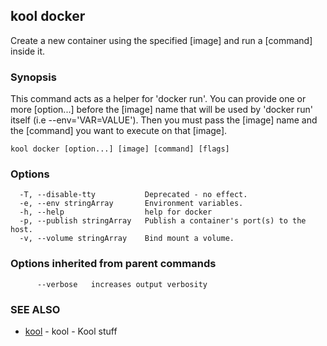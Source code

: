 ## kool docker

Create a new container using the specified [image] and run a [command] inside it.

### Synopsis

This command acts as a helper for 'docker run'.
You can provide one or more [option...] before the [image] name that will be used
by 'docker run' itself (i.e --env='VAR=VALUE'). Then you must pass
the [image] name and the [command] you want to execute on that [image].

```
kool docker [option...] [image] [command] [flags]
```

### Options

```
  -T, --disable-tty           Deprecated - no effect.
  -e, --env stringArray       Environment variables.
  -h, --help                  help for docker
  -p, --publish stringArray   Publish a container's port(s) to the host.
  -v, --volume stringArray    Bind mount a volume.
```

### Options inherited from parent commands

```
      --verbose   increases output verbosity
```

### SEE ALSO

* [kool](kool)	 - kool - Kool stuff

